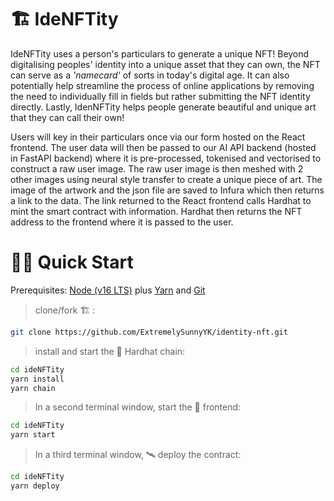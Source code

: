 # 🏗 IdeNFTity

IdeNFTity uses a person's particulars to generate a unique NFT! Beyond digitalising peoples' identity into a unique asset that they can own, the NFT can serve as a _'namecard'_ of sorts in today's digital age. It can also potentially help streamline the process of online applications by removing the need to individually fill in fields but rather submitting the NFT identity directly. Lastly, IdenNFTity helps people generate beautiful and unique art that they can call their own!

Users will key in their particulars once via our form hosted on the React frontend. The user data will then be passed to our AI API backend (hosted in FastAPI backend) where it is pre-processed, tokenised and vectorised to construct a raw user image. The raw user image is then meshed with 2 other images using neural style transfer to create a unique piece of art. The image of the artwork and the json file are saved to Infura which then returns a link to the data. The link returned to the React frontend calls Hardhat to mint the smart contract with information. Hardhat then returns the NFT address to the frontend where it is passed to the user.

# 🏄‍♂️ Quick Start

Prerequisites: [Node (v16 LTS)](https://nodejs.org/en/download/) plus [Yarn](https://classic.yarnpkg.com/en/docs/install/) and [Git](https://git-scm.com/downloads)

> clone/fork 🏗 :

```bash
git clone https://github.com/ExtremelySunnyYK/identity-nft.git
```

> install and start the 👷‍ Hardhat chain:

```bash
cd ideNFTity
yarn install
yarn chain
```

> In a second terminal window, start the 📱 frontend:

```bash
cd ideNFTity
yarn start
```

> In a third terminal window, 🛰 deploy the contract:

```bash
cd ideNFTity
yarn deploy
```
